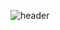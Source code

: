 ![header](https://capsule-render.vercel.app/api?type=Slice&color=gradient&customColorList=0,2,2,7&height=300&section=header&text=SoHyung%20Kim&fontSize=90)
